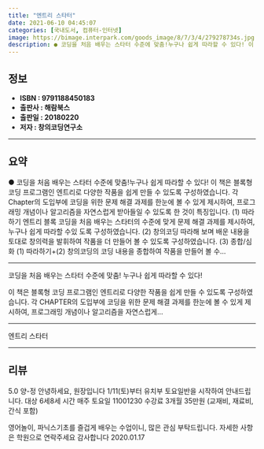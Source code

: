 ```yaml
---
title: "엔트리 스타터"
date: 2021-06-10 04:45:07
categories: [국내도서, 컴퓨터-인터넷]
image: https://bimage.interpark.com/goods_image/8/7/3/4/279278734s.jpg
description: ● 코딩을 처음 배우는 스타터 수준에 맞춤!누구나 쉽게 따라할 수 있다! 이 책은 블록형 코딩 프로그램인 엔트리로 다양한 작품을 쉽게 만들 수 있도록 구성하였습니다. 각 Chapter의 도입부에 코딩을 위한 문제 해결 과제를 한눈에 볼 수 있게 제시하여, 프로그래밍 개념이나 알고리즘을
---
```


## **정보**

- **ISBN : 9791188450183**
- **출판사 : 해람북스**
- **출판일 : 20180220**
- **저자 : 창의코딩연구소**

------



## **요약**

●  코딩을 처음 배우는 스타터 수준에 맞춤!누구나 쉽게 따라할 수 있다! 이 책은 블록형 코딩 프로그램인 엔트리로 다양한 작품을 쉽게 만들 수 있도록 구성하였습니다. 각 Chapter의 도입부에 코딩을 위한 문제 해결 과제를 한눈에 볼 수 있게 제시하여, 프로그래밍 개념이나 알고리즘을 자연스럽게 받아들일 수 있도록 한 것이 특징입니다. (1) 따라하기  엔트리 블록 코딩을 처음 배우는 스타터의 수준에 맞게 문제 해결 과제를 제시하여, 누구나 쉽게 따라할 수있 도록 구성하였습니다. (2) 창의코딩  따라해 보며 배운 내용을 토대로 창의력을 발휘하여 작품을 더 만들어 볼 수 있도록 구성하였습니다. (3) 종합/심화  (1)  따라하기+(2) 창의코딩의 코딩 내용을 종합하여 작품을 만들어 볼 수...

------

코딩을 처음 배우는 스타터 수준에 맞춤!
누구나 쉽게 따라할 수 있다! 

이 책은 블록형 코딩 프로그램인 엔트리로 다양한 작품을 쉽게 만들 수 있도록 구성하였습니다. 각 CHAPTER의 도입부에 코딩을 위한 문제 해결 과제를 한눈에 볼 수 있게 제시하여, 프로그래밍 개념이나 알고리즘을 자연스럽게... 

------


엔트리 스타터 

------


## **리뷰** 

5.0 양-정 안녕하세요, 원장입니다 
1/11(토)부터 유치부 토요일반을 시작하여 안내드립니다. 
대상 6세8세
시간 매주 토요일 11001230
수강료 3개월 35만원 (교재비, 재료비, 간식 포함)

영어놀이, 파닉스기초를 즐겁게 배우는 수업이니, 많은 관심 부탁드립니다. 자세한 사항은 학원으로 연락주세요 감사합니다 2020.01.17 <br/>